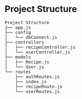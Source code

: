 # Project Structure

<pre>
Project Structure
├── app.js
├── config
│   └── dbConnect.js
├── controllers
│   ├── recipeController.js
│   └── userController.js
├── models
│   ├── Recipe.js
│   └── User.js
└── routes
    ├── authRoutes.js
    ├── index.js
    ├── recipeRoute.js
    └── userRoutes.js
</pre>
